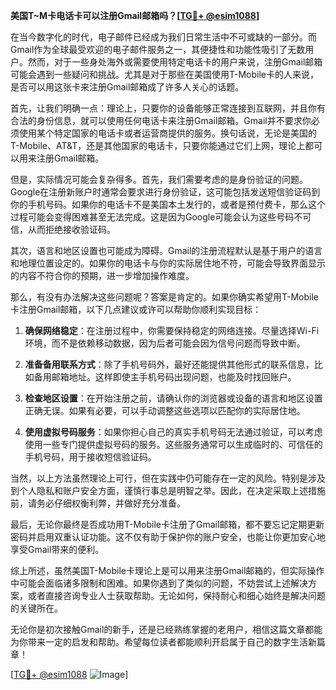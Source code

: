 **美国T~M卡电话卡可以注册Gmail邮箱吗？[[TG💪+ @esim1088](https://t.me/s/esim1088)]**

在当今数字化的时代，电子邮件已经成为我们日常生活中不可或缺的一部分。而Gmail作为全球最受欢迎的电子邮件服务之一，其便捷性和功能性吸引了无数用户。然而，对于一些身处海外或需要使用特定电话卡的用户来说，注册Gmail邮箱可能会遇到一些疑问和挑战。尤其是对于那些在美国使用T-Mobile卡的人来说，是否可以用这张卡来注册Gmail邮箱成了许多人关心的话题。

首先，让我们明确一点：理论上，只要你的设备能够正常连接到互联网，并且你有合法的身份信息，就可以使用任何电话卡来注册Gmail邮箱。Gmail并不要求你必须使用某个特定国家的电话卡或者运营商提供的服务。换句话说，无论是美国的T-Mobile、AT&T，还是其他国家的电话卡，只要你能通过它们上网，理论上都可以用来注册Gmail邮箱。

但是，实际情况可能会复杂得多。首先，我们需要考虑的是身份验证的问题。Google在注册新账户时通常会要求进行身份验证，这可能包括发送短信验证码到你的手机号码。如果你的电话卡不是美国本土发行的，或者是预付费卡，那么这个过程可能会变得困难甚至无法完成。这是因为Google可能会认为这些号码不可信，从而拒绝接收验证码。

其次，语言和地区设置也可能成为障碍。Gmail的注册流程默认是基于用户的语言和地理位置设定的。如果你的电话卡与你的实际居住地不符，可能会导致界面显示的内容不符合你的预期，进一步增加操作难度。

那么，有没有办法解决这些问题呢？答案是肯定的。如果你确实希望用T-Mobile卡注册Gmail邮箱，以下几点建议或许可以帮助你顺利实现目标：

1. **确保网络稳定**：在注册过程中，你需要保持稳定的网络连接。尽量选择Wi-Fi环境，而不是依赖移动数据，因为后者可能会因为信号问题而导致中断。

2. **准备备用联系方式**：除了手机号码外，最好还能提供其他形式的联系信息，比如备用邮箱地址。这样即使主手机号码出现问题，也能及时找回账户。

3. **检查地区设置**：在开始注册之前，请确认你的浏览器或设备的语言和地区设置正确无误。如果有必要，可以手动调整这些选项以匹配你的实际居住地。

4. **使用虚拟号码服务**：如果你担心自己的真实手机号码无法通过验证，可以考虑使用一些专门提供虚拟号码的服务。这些服务通常可以生成临时的、可信任的手机号码，用于接收短信验证码。

当然，以上方法虽然理论上可行，但在实践中仍可能存在一定的风险。特别是涉及到个人隐私和账户安全方面，谨慎行事总是明智之举。因此，在决定采取上述措施前，请务必仔细权衡利弊，并做好充分准备。

最后，无论你最终是否成功用T-Mobile卡注册了Gmail邮箱，都不要忘记定期更新密码并启用双重认证功能。这不仅有助于保护你的账户安全，也能让你更加安心地享受Gmail带来的便利。

综上所述，虽然美国T-Mobile卡理论上是可以用来注册Gmail邮箱的，但实际操作中可能会面临诸多限制和困难。如果你遇到了类似的问题，不妨尝试上述解决方案，或者直接咨询专业人士获取帮助。无论如何，保持耐心和细心始终是解决问题的关键所在。

无论你是初次接触Gmail的新手，还是已经熟练掌握的老用户，相信这篇文章都能为你带来一定的启发和帮助。希望每位读者都能顺利开启属于自己的数字生活新篇章！

[[TG💪+ @esim1088](https://t.me/s/esim1088) ![Image](https://i.postimg.cc/4NQfJmqS/Snipaste-2025-05-13-00-14-12.png)]